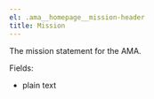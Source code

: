 ```yaml
---
el: .ama__homepage__mission-header
title: Mission
---
```

The mission statement for the AMA.

Fields:

* plain text
